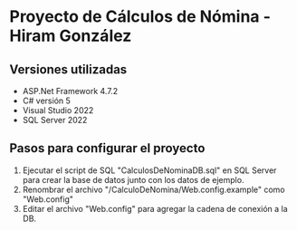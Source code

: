# Proyecto de Cálculos de Nómina - Hiram González

 ## Versiones utilizadas
 * ASP.Net Framework 4.7.2
 * C# versión 5
 * Visual Studio 2022
 * SQL Server 2022

## Pasos para configurar el proyecto
1. Ejecutar el script de SQL "CalculosDeNominaDB.sql" en SQL Server para crear la base de datos junto con los datos de ejemplo.
2. Renombrar el archivo "/CalculoDeNomina/Web.config.example" como "Web.config" 
3. Editar el archivo "Web.config" para agregar la cadena de conexión a la DB.
